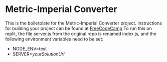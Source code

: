 # Metric-Imperial Converter

This is the boilerplate for the Metric-Imperial Converter project. Instructions for building your project can be found at <a href="https://www.freecodecamp.org/learn/quality-assurance/quality-assurance-projects/metric-imperial-converter">FreeCodeCamp</a>
To run this on replit, the file server.js from the original repo is renamed index.js, and the following environment variables need to be set: 
- NODE_ENV=test
- SERVER=<i>yourSolutionUrl</i>
